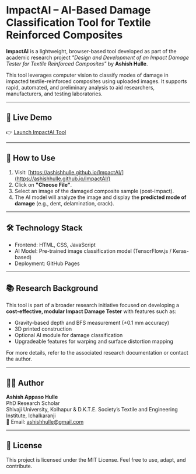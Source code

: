 
# ImpactAI – AI-Based Damage Classification Tool for Textile Reinforced Composites

**ImpactAI** is a lightweight, browser-based tool developed as part of the academic research project _"Design and Development of an Impact Damage Tester for Textile Reinforced Composites"_ by **Ashish Hulle**.

This tool leverages computer vision to classify modes of damage in impacted textile-reinforced composites using uploaded images. It supports rapid, automated, and preliminary analysis to aid researchers, manufacturers, and testing laboratories.

---

## 🔗 Live Demo

👉 [Launch ImpactAI Tool](https://ashishhulle.github.io/ImpactAI/)

---

## 🧪 How to Use

1. Visit: [https://ashishhulle.github.io/ImpactAI/](https://ashishhulle.github.io/ImpactAI/)
2. Click on **"Choose File"**.
3. Select an image of the damaged composite sample (post-impact).
4. The AI model will analyze the image and display the **predicted mode of damage** (e.g., dent, delamination, crack).

---

## 🛠️ Technology Stack

- Frontend: HTML, CSS, JavaScript
- AI Model: Pre-trained image classification model (TensorFlow.js / Keras-based)
- Deployment: GitHub Pages

---

## 📚 Research Background

This tool is part of a broader research initiative focused on developing a **cost-effective, modular Impact Damage Tester** with features such as:

- Gravity-based depth and BFS measurement (±0.1 mm accuracy)
- 3D printed construction
- Optional AI module for damage classification
- Upgradeable features for warping and surface distortion mapping

For more details, refer to the associated research documentation or contact the author.

---

## 👨‍🔬 Author

**Ashish Appaso Hulle**  
PhD Research Scholar  
Shivaji University, Kolhapur & D.K.T.E. Society’s Textile and Engineering Institute, Ichalkaranji  
📧 Email: [ashishhulle@gmail.com](mailto:ashishhulle@gmail.com)

---

## 📄 License

This project is licensed under the MIT License. Feel free to use, adapt, and contribute.
